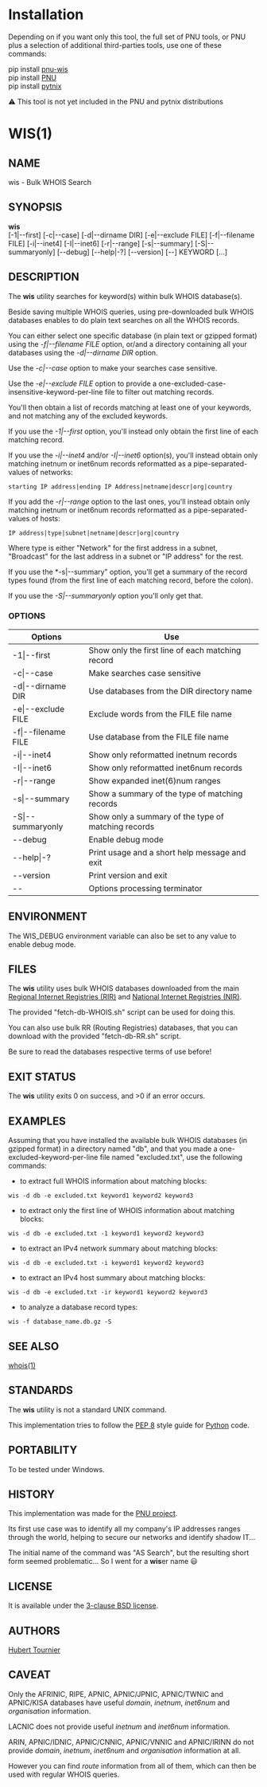 # Installation
Depending on if you want only this tool, the full set of PNU tools, or PNU plus a selection of additional third-parties tools, use one of these commands:

pip install [pnu-wis](https://pypi.org/project/pnu-wis/)
<br>
pip install [PNU](https://pypi.org/project/PNU/)
<br>
pip install [pytnix](https://pypi.org/project/pytnix/)

:warning: This tool is not yet included in the PNU and pytnix distributions

# WIS(1)

## NAME
wis - Bulk WHOIS Search

## SYNOPSIS
**wis**    
\[-1|--first\]
\[-c|--case\]
\[-d|--dirname DIR\]
\[-e|--exclude FILE\]
\[-f|--filename FILE\]
\[-i|--inet4\]
\[-I|--inet6\]
\[-r|--range\]
\[-s|--summary\]
\[-S|--summaryonly\]
\[--debug\]
\[--help|-?\]
\[--version\]
\[--\]
KEYWORD
\[...\]

## DESCRIPTION
The **wis** utility searches for keyword(s) within bulk WHOIS database(s).

Beside saving multiple WHOIS queries, using pre-downloaded bulk WHOIS databases enables to do plain text searches on all the WHOIS records.

You can either select one specific database (in plain text or gzipped format) using the *-f|--filename FILE* option, or/and a directory containing all your databases using the *-d|--dirname DIR* option.

Use the *-c|--case* option to make your searches case sensitive.

Use the *-e|--exclude FILE* option to provide a one-excluded-case-insensitive-keyword-per-line file to filter out matching records.

You'll then obtain a list of records matching at least one of your keywords, and not matching any of the excluded keywords.

If you use the *-1|--first* option, you'll instead only obtain the first line of each matching record.

If you use the *-i|--inet4* and/or *-I|--inet6* option(s), you'll instead obtain only matching inetnum or inet6num records reformatted as a pipe-separated-values of networks:
```
starting IP address|ending IP Address|netname|descr|org|country
```
If you add the *-r|--range* option to the last ones, you'll instead obtain only matching inetnum or inet6num records reformatted as a pipe-separated-values of hosts:
```
IP address|type|subnet|netname|descr|org|country
```
Where type is either "Network" for the first address in a subnet, "Broadcast" for the last address in a subnet or "IP address" for the rest.

If you use the *-s|--summary" option, you'll get a summary of the record types found (from the first line of each matching record, before the colon).

If you use the *-S|--summaryonly* option you'll only get that.

### OPTIONS
Options | Use
------- | ---
-1\|--first|Show only the first line of each matching record
-c\|--case|Make searches case sensitive
-d\|--dirname DIR|Use databases from the DIR directory name
-e\|--exclude FILE|Exclude words from the FILE file name
-f\|--filename FILE|Use database from the FILE file name
-i\|--inet4|Show only reformatted inetnum records
-I\|--inet6|Show only reformatted inet6num records
-r\|--range|Show expanded inet(6)num ranges
-s\|--summary|Show a summary of the type of matching records
-S\|--summaryonly|Show only a summary of the type of matching records
--debug|Enable debug mode
--help\|-?|Print usage and a short help message and exit
--version|Print version and exit
--|Options processing terminator

## ENVIRONMENT
The WIS_DEBUG environment variable can also be set to any value to enable debug mode.

## FILES
The **wis** utility uses bulk WHOIS databases downloaded from the main [Regional Internet Registries (RIR)](https://www.iana.org/numbers) and [National Internet Registries (NIR)](https://en.wikipedia.org/wiki/National_Internet_registry).

The provided "fetch-db-WHOIS.sh" script can be used for doing this.

You can also use bulk RR (Routing Registries) databases, that you can download with the provided "fetch-db-RR.sh" script.

Be sure to read the databases respective terms of use before!

## EXIT STATUS
The **wis** utility exits 0 on success, and >0 if an error occurs.

## EXAMPLES
Assuming that you have installed the available bulk WHOIS databases (in gzipped format) in a directory named "db", and that you made a one-excluded-keyword-per-line file named "excluded.txt", use the following commands:

* to extract full WHOIS information about matching blocks:
```Shell
wis -d db -e excluded.txt keyword1 keyword2 keyword3
```

* to extract only the first line of WHOIS information about matching blocks:
```Shell
wis -d db -e excluded.txt -1 keyword1 keyword2 keyword3
```

* to extract an IPv4 network summary about matching blocks:
```Shell
wis -d db -e excluded.txt -i keyword1 keyword2 keyword3
```

* to extract an IPv4 host summary about matching blocks:
```Shell
wis -d db -e excluded.txt -ir keyword1 keyword2 keyword3
```

* to analyze a database record types:
```Shell
wis -f database_name.db.gz -S 
```

## SEE ALSO
[whois(1)](https://www.freebsd.org/cgi/man.cgi?query=whois)

## STANDARDS
The **wis** utility is not a standard UNIX command.

This implementation tries to follow the [PEP 8](https://www.python.org/dev/peps/pep-0008/) style guide for [Python](https://www.python.org/) code.

## PORTABILITY
To be tested under Windows.

## HISTORY
This implementation was made for the [PNU project](https://github.com/HubTou/PNU).

Its first use case was to identify all my company's IP addresses ranges through the world, helping to secure our networks and identify shadow IT...

The initial name of the command was "AS Search", but the resulting short form seemed problematic... So I went for a **wis**er name :smiley:

## LICENSE
It is available under the [3-clause BSD license](https://opensource.org/licenses/BSD-3-Clause).

## AUTHORS
[Hubert Tournier](https://github.com/HubTou)

## CAVEAT
Only the AFRINIC, RIPE, APNIC, APNIC/JPNIC, APNIC/TWNIC and APNIC/KISA databases have useful *domain*, *inetnum*, *inet6num* and *organisation* information.

LACNIC does not provide useful *inetnum* and *inet6num* information.

ARIN, APNIC/IDNIC, APNIC/CNNIC, APNIC/VNNIC and APNIC/IRINN do not provide *domain*, *inetnum*, *inet6num* and *organisation* information at all.

However you can find *route* information from all of them, which can then be used with regular WHOIS queries.


